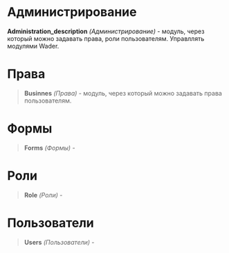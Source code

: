 # Администрирование

**Administration_description** *(Администрирование)* - модуль, через который можно задавать права, роли пользователям. Управллять 
модулями Wader.

# Права
>**Businnes** *(Права)* - модуль, через который можно задавать права пользователям.

# Формы
>**Forms** *(Формы)* - 

# Роли
>**Role** *(Роли)* -

# Пользователи
>**Users** *(Пользователи)* -